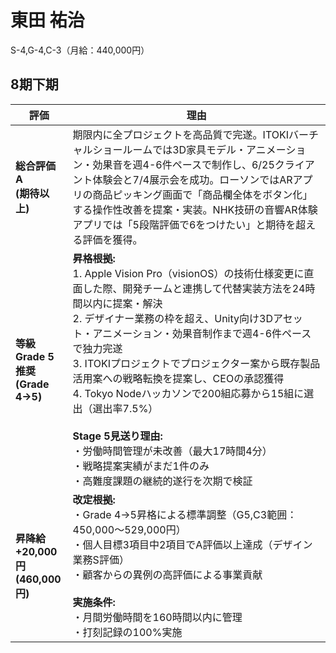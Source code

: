 # 東田 祐治

S-4,G-4,C-3（月給：440,000円）

## 8期下期

| 評価 | 理由 |
|------|------|
| **総合評価**<br>**A**<br>**(期待以上)** | 期限内に全プロジェクトを高品質で完遂。ITOKIバーチャルショールームでは3D家具モデル・アニメーション・効果音を週4-6件ペースで制作し、6/25クライアント体験会と7/4展示会を成功。ローソンではARアプリの商品ピッキング画面で「商品欄全体をボタン化」する操作性改善を提案・実装。NHK技研の音響AR体験アプリでは「5段階評価で6をつけたい」と期待を超える評価を獲得。 |
| **等級**<br>**Grade 5推奨**<br>**(Grade 4→5)** | **昇格根拠:**<br>1. Apple Vision Pro（visionOS）の技術仕様変更に直面した際、開発チームと連携して代替実装方法を24時間以内に提案・解決<br>2. デザイナー業務の枠を超え、Unity向け3Dアセット・アニメーション・効果音制作まで週4-6件ペースで独力完遂<br>3. ITOKIプロジェクトでプロジェクター案から既存製品活用案への戦略転換を提案し、CEOの承認獲得<br>4. Tokyo Nodeハッカソンで200組応募から15組に選出（選出率7.5%）<br><br>**Stage 5見送り理由:**<br>・労働時間管理が未改善（最大17時間4分）<br>・戦略提案実績がまだ1件のみ<br>・高難度課題の継続的遂行を次期で検証 |
| **昇降給**<br>**+20,000円**<br>**(460,000円)** | **改定根拠:**<br>・Grade 4→5昇格による標準調整（G5,C3範囲：450,000～529,000円）<br>・個人目標3項目中2項目でA評価以上達成（デザイン業務S評価）<br>・顧客からの異例の高評価による事業貢献<br><br>**実施条件:**<br>・月間労働時間を160時間以内に管理<br>・打刻記録の100%実施 |